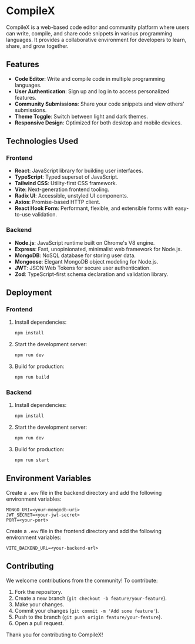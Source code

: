 # CompileX

CompileX is a web-based code editor and community platform where users can write, compile, and share code snippets in various programming languages. It provides a collaborative environment for developers to learn, share, and grow together.

## Features

- **Code Editor**: Write and compile code in multiple programming languages.
- **User Authentication**: Sign up and log in to access personalized features.
- **Community Submissions**: Share your code snippets and view others' submissions.
- **Theme Toggle**: Switch between light and dark themes.
- **Responsive Design**: Optimized for both desktop and mobile devices.

## Technologies Used

### Frontend

- **React**: JavaScript library for building user interfaces.
- **TypeScript**: Typed superset of JavaScript.
- **Tailwind CSS**: Utility-first CSS framework.
- **Vite**: Next-generation frontend tooling.
- **Radix UI**: Accessible, unstyled UI components.
- **Axios**: Promise-based HTTP client.
- **React Hook Form**: Performant, flexible, and extensible forms with easy-to-use validation.

### Backend

- **Node.js**: JavaScript runtime built on Chrome's V8 engine.
- **Express**: Fast, unopinionated, minimalist web framework for Node.js.
- **MongoDB**: NoSQL database for storing user data.
- **Mongoose**: Elegant MongoDB object modeling for Node.js.
- **JWT**: JSON Web Tokens for secure user authentication.
- **Zod**: TypeScript-first schema declaration and validation library.

## Deployment

### Frontend

1. Install dependencies:
   ```bash
   npm install
   ```
2. Start the development server:
   ```bash
   npm run dev
   ```
3. Build for production:
   ```bash
   npm run build
   ```

### Backend

1. Install dependencies:
   ```bash
   npm install
   ```
2. Start the development server:
   ```bash
   npm run dev
   ```
3. Build for production:
   ```bash
   npm run start
   ```

## Environment Variables

Create a `.env` file in the backend directory and add the following environment variables:

```
MONGO_URI=<your-mongodb-uri>
JWT_SECRET=<your-jwt-secret>
PORT=<your-port>
```

Create a `.env` file in the frontend directory and add the following environment variables:

```
VITE_BACKEND_URL=<your-backend-url>
```

## Contributing

We welcome contributions from the community! To contribute:

1. Fork the repository.
2. Create a new branch (`git checkout -b feature/your-feature`).
3. Make your changes.
4. Commit your changes (`git commit -m 'Add some feature'`).
5. Push to the branch (`git push origin feature/your-feature`).
6. Open a pull request.

Thank you for contributing to CompileX!
